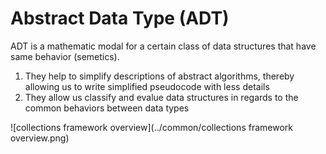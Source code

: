 # Abstract Data Type (ADT)

ADT is a mathematic modal for a certain class of data structures that have same behavior (semetics).

1. They help to simplify descriptions of abstract algorithms, thereby allowing us to write simplified pseudocode with less details
2. They allow us classify and evalue data structures in regards to the common behaviors between data types



![collections framework overview](../common/collections framework overview.png)
